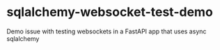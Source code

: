 # sqlalchemy-websocket-test-demo
Demo issue with testing websockets in a FastAPI app that uses async sqlalchemy
